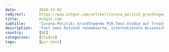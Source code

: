 ```yaml
---
date:          2020-12-02
redirect:      https://www.achgut.com/artikel/corona_politik_grundlegende_pcr_test_studie_auf_treibsand_gebaut
title:         Achgut.com
subtitle:      'Corona-Politik: Grundlegende PCR-Test-Studie auf Treibsand gebaut?'
description:   'Fast zwei Dutzend renommierte, internationale Wissenschaftler und Wissenschaftlerinnen präsentieren eine vernichtende Kritik an einer Studie, die für die Etablierung des SARS-CoV-2-PCR-Tests grundlegend war. Zu den Autoren der nun verrissenen Arbeit zählt auch Christian Drosten. Es geht um gravierende methodische Fehler, ein zweifelhaftes Peer-Review-Verfahren und zahlreiche Interessenkonflikte. Es wird eng für den wissenschaftlichen Ruf einiger Kronzeugen der deutschen Corona-Politik.'
country:       [DE]
categories:    [Studie]
tags:          [pcr-test]
---
```

